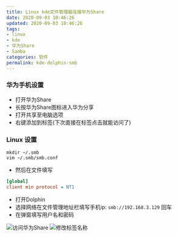 ```yaml
---
title: Linux kde文件管理器连接华为Share
date: 2020-09-03 10:46:26
updated: 2020-09-03 10:46:26
tags:
- linux
- kde
- 华为Share
- Samba
categories: 软件
permalink: kde-dolphin-smb
---
```


### 华为手机设置 
- 打开华为Share
- 长按华为Share图标进入华为分享
- 打开共享至电脑选项
- 右键添加到标签(下次直接在标签点击就能访问了)

### Linux 设置 
```shell
mkdir ~/.smb
vim ~/.smb/smb.conf
```
- 然后在文件填写
```ini
[global]
client min protocol = NT1
```
- 打开Dolphin
- 选择网络在文件管理地址栏填写手机ip: `smb://192.168.3.129`  回车
- 在弹窗填写用户名和密码

![访问华为Share](https://dl.ystyle.top/images/2020-09/2020-09-03_14-33.png)
![修改标签名称](https://dl.ystyle.top/images/2020-09/2020-09-03_14-31.png)
